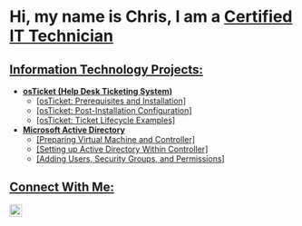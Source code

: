 <h1>Hi, my name is Chris, I am a <a href="https://www.linkedin.com/in/christopher-jones-4a556b2b2/">Certified IT Technician</h1>

<h2>Information Technology Projects:</h2>

- <b>osTicket (Help Desk Ticketing System)</b>
  - [osTicket: Prerequisites and Installation]
  - [osTicket: Post-Installation Configuration]
  - [osTicket: Ticket Lifecycle Examples]
- <b>Microsoft Active Directory</b>
  - [Preparing Virtual Machine and Controller]
  - [Setting up Active Directory Within Controller]
  - [Adding Users, Security Groups, and Permissions]

 <h2>Connect With Me:</h2>
 
 <img allign="left" alt="Chris | Twitter" width="22px" src="https://cdn.jsdelivr.net/npm/simple-icons@v3/icons/twitter.svg"/>
